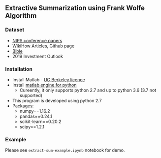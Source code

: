 ## Extractive Summarization using Frank Wolfe Algorithm

### Dataset
  - [NIPS conference papers](https://www.kaggle.com/benhamner/nips-papers#papers.csv)
  - [WikiHow Articles](https://ucsb.app.box.com/s/ap23l8gafpezf4tq3wapr6u8241zz358), [Github page](https://github.com/mahnazkoupaee/WikiHow-Dataset)
  - [Bible](http://www.bibleprotector.com/)
  - 2019 Investment Outlook

### Installation
  - Install Matlab - [UC Berkeley licence ](https://www.mathworks.com/academia/tah-portal/berkeley-731130.html)
  - Install [matlab engine for python](https://www.mathworks.com/help/matlab/matlab_external/install-the-matlab-engine-for-python.html)
    - Cureently, it only supports python 2.7 and up to python 3.6 (3.7 not supported)
  - This program is developed using python 2.7
  - Packages:
    - numpy==1.16.2
    - pandas==0.24.1
    - scikit-learn==0.20.2
    - scipy==1.2.1

### Example
Please see `extract-sum-example.ipynb` notebook for demo.
